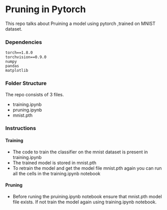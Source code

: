 # Pruning in Pytorch

This repo talks about Pruining a model using pytorch ,trained on MNIST dataset.

### Dependencies
```
torch==1.8.0
torchvision==0.9.0
numpy
pandas
matplotlib
```
### Folder Structure
The repo consists of 3 files.
- training.ipynb
- pruning.ipynb
- mnist.pth

### Instructions

#### Training
- The code to train the classifier on the mnist dataset is present in training.ipynb
- The trained model is stored in mnist.pth
- To retrain the model and get the model file mnist.pth again you can run all the cells in the training.ipynb notebook

#### Pruning
- Before runing the pruining.ipynb notebook ensure that mnist.pth model file exists. If not train the model again using training.ipynb notebook.





